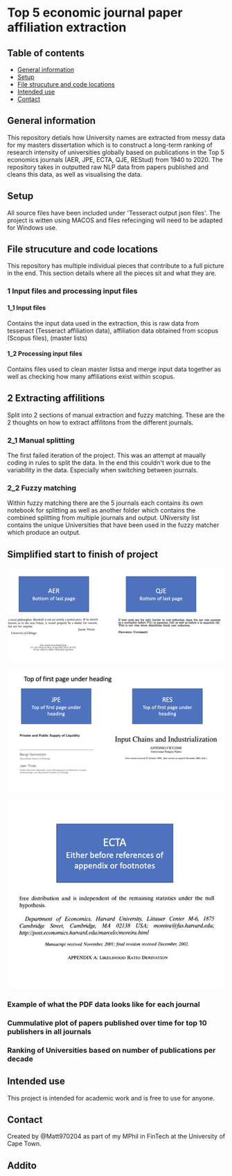 # Top 5 economic journal paper affiliation extraction

## Table of contents
* [General information](#General-information)
* [Setup](#Setup)
* [File strucuture and code locations](#File-strucuture-and-code-locations)
* [Intended use](#Intended-use)
* [Contact](#Contact)

## General information
This repository detials how University names are extracted from messy data for my masters dissertation which is to construct a long-term ranking of research intensity of universities globally based on publications in the Top 5 economics journals (AER, JPE, ECTA, QJE, REStud) from 1940 to 2020.
The repository takes in outputted raw NLP data from papers published and cleans this data, as well as visualising the data. 

## Setup 
All source files have been included under 'Tesseract output json files'.
The project is witten using MACOS and files refecinging will need to be adapted for Windows use. 

## File strucuture and code locations
This repository has multiple individual pieces that contribute to a full picture in the end. This section details where all the pieces sit and what they are.

### 1 Input files and processing input files

#### 1_1 Input files
Contains the input data used in the extraction, this is raw data from tesseract (Tesseract affiliation  data), affiliation data obtained from scopus (Scopus files),   (master lists)

#### 1_2 Processing input files
Contains files used to clean master listsa and merge input data together as well as checking how many affiliations exist within scopus.

## 2 Extracting affilitions
Split into 2 sections of manual extraction and fuzzy matching. These are the 2 thoughts on how to extract affilitons from the different journals. 

### 2_1 Manual splitting
The first failed iteration of the project. This was an attempt at maually coding in rules to split the data. In the end this couldn't work due to the variability in the data. Especially when switching between journals.

### 2_2 Fuzzy matching
Within fuzzy matching there are the 5 journals each contains its own notebook for splitting as well as another folder which contains the combined splitting from multiple journals and output. UNiversity list contains the unique Universities that have been used in the fuzzy matcher which produce an output.

## Simplified start to finish of project

![Bottom](./Miscellaneous/Bottom%20of%20last%20page.png)

![Top](./Miscellaneous/Top%20of%20first%20page%20under%20heading.png)

![Appendix](./Miscellaneous/Footnotes%20refernces%20appendix.png)

### Example of what the PDF data looks like for each journal

### Cummulative plot of papers published over time for top 10 publishers in all journals

### Ranking of Universities based on number of publications per decade

## Intended use
This project is intended for academic work and is free to use for anyone.

## Contact 
Created by @Matt970204 as part of my MPhil in FinTech at the University of Cape Town.

## Addito
